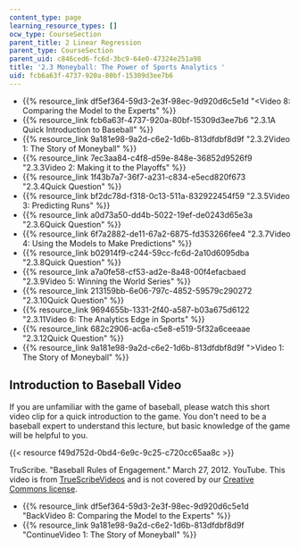 ```yaml
---
content_type: page
learning_resource_types: []
ocw_type: CourseSection
parent_title: 2 Linear Regression
parent_type: CourseSection
parent_uid: c846ced6-fc6d-3bc9-64e0-47324e251a98
title: '2.3 Moneyball: The Power of Sports Analytics '
uid: fcb6a63f-4737-920a-80bf-15309d3ee7b6
---
```


*   {{% resource_link df5ef364-59d3-2e3f-98ec-9d920d6c5e1d "\<Video 8: Comparing the Model to the Experts" %}}
*   {{% resource_link fcb6a63f-4737-920a-80bf-15309d3ee7b6 "2.3.1A Quick Introduction to Baseball" %}}
*   {{% resource_link 9a181e98-9a2d-c6e2-1d6b-813dfdbf8d9f "2.3.2Video 1: The Story of Moneyball" %}}
*   {{% resource_link 7ec3aa84-c4f8-d59e-848e-36852d9526f9 "2.3.3Video 2: Making it to the Playoffs" %}}
*   {{% resource_link 1f43b7a7-36f7-a231-c834-e5ecd820f673 "2.3.4Quick Question" %}}
*   {{% resource_link bf2dc78d-f318-0c13-511a-832922454f59 "2.3.5Video 3: Predicting Runs" %}}
*   {{% resource_link a0d73a50-dd4b-5022-19ef-de0243d65e3a "2.3.6Quick Question" %}}
*   {{% resource_link 6f7a2882-de11-67a2-6875-fd353266fee4 "2.3.7Video 4: Using the Models to Make Predictions" %}}
*   {{% resource_link b02914f9-c244-59cc-fc6d-2a10d6095dba "2.3.8Quick Question" %}}
*   {{% resource_link a7a0fe58-cf53-ad2e-8a48-00f4efacbaed "2.3.9Video 5: Winning the World Series" %}}
*   {{% resource_link 213159bb-6e06-797c-4852-59579c290272 "2.3.10Quick Question" %}}
*   {{% resource_link 9694655b-1331-2f40-a587-b03a675d6122 "2.3.11Video 6: The Analytics Edge in Sports" %}}
*   {{% resource_link 682c2906-ac6a-c5e8-e519-5f32a6ceeaae "2.3.12Quick Question" %}}
*   {{% resource_link 9a181e98-9a2d-c6e2-1d6b-813dfdbf8d9f "\>Video 1: The Story of Moneyball" %}}

Introduction to Baseball Video
------------------------------

If you are unfamiliar with the game of baseball, please watch this short video clip for a quick introduction to the game. You don't need to be a baseball expert to understand this lecture, but basic knowledge of the game will be helpful to you.

{{< resource f49d752d-0bd4-6e9c-9c25-c720cc65aa8c >}}

TruScribe. "Baseball Rules of Engagement." March 27, 2012. YouTube. This video is from [TrueScribeVideos](http://www.truscribe.com) and is not covered by our [Creative Commons license](/terms/#cc).

*   {{% resource_link df5ef364-59d3-2e3f-98ec-9d920d6c5e1d "BackVideo 8: Comparing the Model to the Experts" %}}
*   {{% resource_link 9a181e98-9a2d-c6e2-1d6b-813dfdbf8d9f "ContinueVideo 1: The Story of Moneyball" %}}